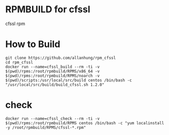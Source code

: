 RPMBUILD for cfssl
=========================

cfssl rpm

How to Build
=========
    git clone https://github.com/allanhung/rpm_cfssl
    cd rpm_cfssl
    docker run --name=cfssl_build --rm -ti -v $(pwd)/rpms:/root/rpmbuild/RPMS/x86_64 -v $(pwd)/rpms:/root/rpmbuild/RPMS/noarch -v $(pwd)/scripts:/usr/local/src/build centos /bin/bash -c "/usr/local/src/build/build_cfssl.sh 1.2.0"

# check
    docker run --name=cfssl_check --rm -ti -v $(pwd)/rpms:/root/rpmbuild/RPMS centos /bin/bash -c "yum localinstall -y /root/rpmbuild/RPMS/cfssl-*.rpm"
